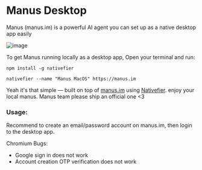 # Manus Desktop
Manus (manus.im) is a powerful AI agent you can set up as a native desktop app easily

![image](https://github.com/user-attachments/assets/eb0c47ba-5e98-421d-9b96-0090fb938506)

To get Manus running locally as a desktop app, Open your terminal and run:

```
npm install -g nativefier

nativefier --name "Manus MacOS" https://manus.im
```

Yeah it's that simple — built on top of [manus.im](https://manus.im) using [Nativefier](https://github.com/nativefier/nativefier). enjoy your local manus. Manus team please ship an official one <3


### Usage:

Recommend to create an email/password account on manus.im, then login to the desktop app. 

Chromium Bugs: 
- Google sign in does not work 
- Account creation OTP verification does not work
